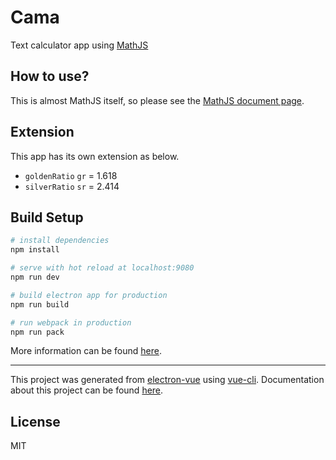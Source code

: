 # Cama

Text calculator app using [MathJS](https://github.com/josdejong/mathjs)

## How to use?

This is almost MathJS itself, so please see the [MathJS document page](http://mathjs.org/docs/index.html).

## Extension

This app has its own extension as below.

- `goldenRatio` `gr` = 1.618
- `silverRatio` `sr` = 2.414

## Build Setup

``` bash
# install dependencies
npm install

# serve with hot reload at localhost:9080
npm run dev

# build electron app for production
npm run build

# run webpack in production
npm run pack
```
More information can be found [here](https://simulatedgreg.gitbooks.io/electron-vue/content/docs/npm_scripts.html).

---

This project was generated from [electron-vue](https://github.com/SimulatedGREG/electron-vue) using [vue-cli](https://github.com/vuejs/vue-cli). Documentation about this project can be found [here](https://simulatedgreg.gitbooks.io/electron-vue/content/index.html).

## License

MIT
